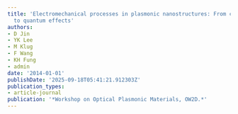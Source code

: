 ```yaml
---
title: 'Electromechanical processes in plasmonic nanostructures: From continuum flows
  to quantum effects'
authors:
- D Jin
- YK Lee
- M Klug
- F Wang
- KH Fung
- admin
date: '2014-01-01'
publishDate: '2025-09-18T05:41:21.912303Z'
publication_types:
- article-journal
publication: '*Workshop on Optical Plasmonic Materials, OW2D.*'
---
```

